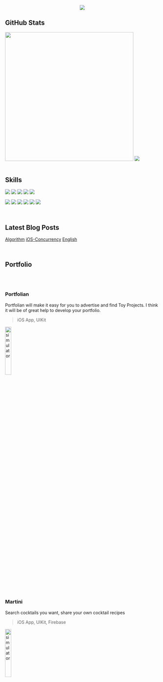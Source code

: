 

<div align="center">
  <img src="https://capsule-render.vercel.app/api?type=waving&color=gradient&height=280&section=header&text=이상현&fontSize=90&animation=fadeIn&fontAlignY=35"/>

</div>


## GitHub Stats

<div align="left">
<img width="419px" src="https://github-readme-stats.vercel.app/api?username=yi-sang&show_icons=true&theme=default">

<img src="https://github-readme-stats.vercel.app/api/top-langs/?username=yi-sang&layout=compact">
</div>

<br>

## Skills

![](https://img.shields.io/badge/Code-Swift-informational?style=flat&logo=swift&color=4AB197)
![](https://img.shields.io/badge/Code-UIKit-informational?style=flat&logo=UIKit&logoColor=white&color=4AB197)
![](https://img.shields.io/badge/Code-C-informational?style=flat&logo=C&color=4AB197)
![](https://img.shields.io/badge/Code-Python-informational?style=flat&logo=Python&color=4AB197)
![](https://img.shields.io/badge/Code-Git-informational?style=flat&logo=git&logoColor=white&color=4AB197)

![](https://img.shields.io/badge/Tool-Xcode-informational?style=flat&logo=Xcode&logoColor=white&color=4AB197)
![](https://img.shields.io/badge/Tool-Firebase-informational?style=flat&logo=Firebase&logoColor=white&color=4AB197)
![](https://img.shields.io/badge/Tool-Github-informational?style=flat&logo=Github&logoColor=white&color=4AB197)
![](https://img.shields.io/badge/Tool-Figma-informational?style=flat&logo=Figma&logoColor=white&color=4AB197)
![](https://img.shields.io/badge/Tool-Trello-informational?style=flat&logo=Trello&logoColor=white&color=4AB197)
![](https://img.shields.io/badge/Code-MySQL-informational?style=flat&logo=MySQL&logoColor=white&color=4AB197)

<br>

## Latest Blog Posts
<!-- BLOG-POST-LIST:START -->
[Algorithm](https://github.com/yi-sang/yi-sang.github.io/blob/main/_posts/2021-11-06-FriendNetwork.md)
[iOS-Concurrency](https://github.com/yi-sang/yi-sang.github.io/blob/main/_posts/2021-12-19-%5BiOS%5DConcurrency.md)
[English](https://github.com/yi-sang/yi-sang.github.io/blob/main/_posts/2022-01-15-%5BEnglish%5D.md)
<!-- BLOG-POST-LIST:END -->

<br>

## Portfolio 

<br><br>
### Portfolian
Portfolian will make it easy for you to advertise and find Toy Projects. I think it will be of great help to develop your portfolio.
> iOS App, UIKit

<a href="https://github.com/PORTFOLIAN/Portfolian-IOS" lign="center">
<img src="https://user-images.githubusercontent.com/73280175/136690070-03a822a4-2646-48df-b6a4-9c706efd626a.gif" alt="simulator" width="20%">
</a>

<br><br><br><br>

### Martini
Search cocktails you want, share your own cocktail recipes
> iOS App, UIKit, Firebase

<a href="https://github.com/yi-sang/Martini" lign="center">
<img src="https://user-images.githubusercontent.com/73280175/136690070-03a822a4-2646-48df-b6a4-9c706efd626a.gif" alt="simulator" width="20%">
</a>

<br><br><br><br>
